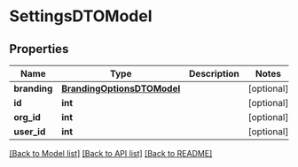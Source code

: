 # SettingsDTOModel

## Properties
Name | Type | Description | Notes
------------ | ------------- | ------------- | -------------
**branding** | [**BrandingOptionsDTOModel**](BrandingOptionsDTOModel.md) |  | [optional] 
**id** | **int** |  | [optional] 
**org_id** | **int** |  | [optional] 
**user_id** | **int** |  | [optional] 

[[Back to Model list]](../README.md#documentation-for-models) [[Back to API list]](../README.md#documentation-for-api-endpoints) [[Back to README]](../README.md)


